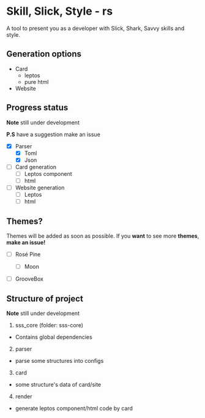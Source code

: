 # Skill, Slick, Style - rs
A tool to present you as a developer with Slick, Shark, Savvy skills and style.

## Generation options
- Card
  - leptos
  - pure html
- Website

## Progress status
**Note** still under development

**P.S** have a suggestion make an issue
- [X] Parser
  - [X] Toml
  - [X] Json
- [ ] Card generation
  - [ ] Leptos component
  - [ ] html
- [ ] Website generation
  - [ ] Leptos
  - [ ] html

## Themes?
Themes will be added as soon as possible.
If you **want** to see more **themes**, **make an issue!**

- [ ] Rosé Pine
  - [ ] Moon
- [ ] GrooveBox


## Structure of project
**Note** still under development

1. sss_core (folder: sss-core)
  * Contains global dependencies
2. parser
  * parse some structures into configs
3. card
  * some structure's data of card/site
4. render
  * generate leptos component/html code by card

